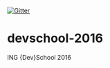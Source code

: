 [![Gitter](https://badges.gitter.im/raduenuca/devschool-2016.svg)](https://gitter.im/raduenuca/devschool-2016?utm_source=badge&utm_medium=badge&utm_campaign=pr-badge&utm_content=body_badge)

# devschool-2016
ING {Dev}School 2016
